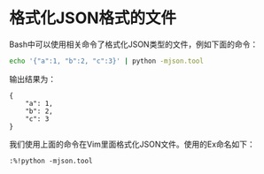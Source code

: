 格式化JSON格式的文件
====================

Bash中可以使用相关命令了格式化JSON类型的文件，例如下面的命令：
```bash
echo '{"a":1, "b":2, "c":3}' | python -mjson.tool  
```
输出结果为：
```
{
    "a": 1,
    "b": 2,
    "c": 3
}
```

我们使用上面的命令在Vim里面格式化JSON文件。使用的Ex命名如下：
```viml
:%!python -mjson.tool
```
